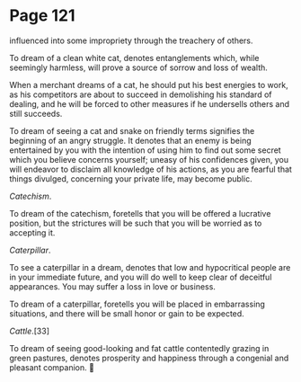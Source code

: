 # Page 121
influenced into some impropriety through the treachery of others.


To dream of a clean white cat, denotes entanglements which,
while seemingly harmless, will prove a source of sorrow and
loss of wealth.


When a merchant dreams of a cat, he should put his best energies to work,
as his competitors are about to succeed in demolishing his standard
of dealing, and he will be forced to other measures if he undersells
others and still succeeds.


To dream of seeing a cat and snake on friendly terms signifies
the beginning of an angry struggle. It denotes that an enemy
is being entertained by you with the intention of using him
to find out some secret which you believe concerns yourself;
uneasy of his confidences given, you will endeavor to disclaim all
knowledge of his actions, as you are fearful that things divulged,
concerning your private life, may become public.


_Catechism_.


To dream of the catechism, foretells that you will be offered
a lucrative position, but the strictures will be such that you
will be worried as to accepting it.


_Caterpillar_.


To see a caterpillar in a dream, denotes that low
and hypocritical people are in your immediate future,
and you will do well to keep clear of deceitful appearances.
You may suffer a loss in love or business.


To dream of a caterpillar, foretells you will be placed in
embarrassing situations, and there will be small honor or gain
to be expected.


_Cattle_.[33]


To dream of seeing good-looking and fat cattle contentedly
grazing in green pastures, denotes prosperity and happiness
through a congenial and pleasant companion.
